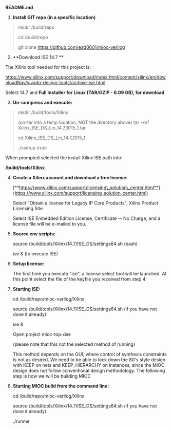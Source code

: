 **README.md**

1)  **Install GIT repo (in a specific location)**

> mkdir /build/repo
>
> cd /build/repo
>
> git clone https://github.com/ead0601/mioc-verilog

2)  **Download ISE 14.7 **

The Xilinx tool needed for this project is:

<https://www.xilinx.com/support/download/index.html/content/xilinx/en/downloadNav/vivado-design-tools/archive-ise.html>

Select 14.7 and **Full Installer for Linux (TAR/GZIP - 6.09 GB), for
download**

3)  **Un-compress and execute:**

> mkdir /build/tools/Xilinx
>
> (un-tar into a temp location, NOT the directory above)
> tar -xvf Xilinx\_ISE\_DS\_Lin\_14.7\_1015\_1.tar  
>
> cd Xilinx\_ISE\_DS\_Lin\_14.7\_1015\_1
>
>./xsetup (run)

When prompted selected the install Xilinx ISE path into:

**/build/tools/Xilinx**

4)  **Create a Xilinx account and download a free license:**

    [**https://www.xilinx.com/support/licensing\_solution\_center.html**](https://www.xilinx.com/support/licensing_solution_center.html)

    Select "Obtain a license for Legacy IP Core Products", Xilinx
    Product Licensing Site

    Select ISE Embedded Edition License, Certificate -- No Charge, and a
    license file will be e-mailed to you.

5)  **Source env scripts:**

    source /build/tools/Xilinx/14.7/ISE\_DS/settings64.sh (bash)

    ise & (to execute ISE)

6)  **Setup license:**

    The first time you execute "ise", a license select tool will be
    launched. At this point select the file of the keyfile you received
    from step 4:

7)  **Starting ISE:**

    cd /build/repo/mioc-verilog/Xilinx

    source /build/tools/Xilinx/14.7/ISE\_DS/settings64.sh (if you have
    not done it already)

    ise &

    Open project mioc-top.xise

    (please note that this not the selected method of running)

    This method depends on the GUI, where control of synthesis
    constraints is not as desired. We need to be able to lock down
    the 80's style design with KEEP on nets and KEEP_HIERARCHY on
    instances, since the MIOC design does not follow conventional
    design methodology. The following step is how we will be building
    MIOC

8)  **Starting MIOC build from the command line:**

    cd /build/repo/mioc-verilog/Xilinx

    source /build/tools/Xilinx/14.7/ISE\_DS/settings64.sh (if you have
    not done it already)

    ./runme
